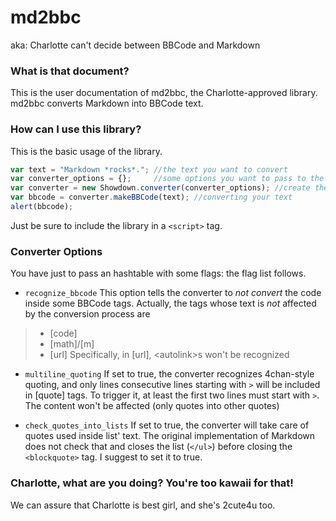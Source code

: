 md2bbc
======
aka: Charlotte can't decide between BBCode and Markdown

### What is that document? ###

This is the user documentation of md2bbc, the Charlotte-approved library.
md2bbc converts Markdown into BBCode text.

### How can I use this library? ###

This is the basic usage of the library.

```js
var text = "Markdown *rocks*."; //the text you want to convert
var converter_options = {};     //some options you want to pass to the converter
var converter = new Showdown.converter(converter_options); //create the converter
var bbcode = converter.makeBBCode(text); //converting your text
alert(bbcode);
```

Just be sure to include the library in a `<script>` tag.

### Converter Options ###

You have just to pass an hashtable with some flags: the flag list follows.

* `recognize_bbcode`
This option tells the converter to _not convert_ the code inside some BBCode tags.
Actually, the tags whose text is _not_ affected by the conversion process are
> * [code]
> * [math]/[m]
> * [url]
Specifically, in [url], \<autolink>s won't be recognized

* `multiline_quoting`
If set to true, the converter recognizes 4chan-style quoting, and only lines consecutive lines starting with `>` will be included in [quote] tags.
To trigger it, at least the first two lines must start with `>`.
The content won't be affected (only quotes into other quotes)

* `check_quotes_into_lists`
If set to true, the converter will take care of quotes used inside list' text.
The original implementation of Markdown does not check that and closes the list (`</ul>`) before closing the `<blockquote>` tag.
I suggest to set it to true.

### Charlotte, what are you doing? You're too kawaii for that! ###

We can assure that Charlotte is best girl, and she's 2cute4u too.